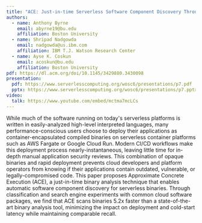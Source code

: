```yaml
---
title: "ACE: Just-in-time Serverless Software Component Discovery Through Approximate Concrete Execution"
authors:
  - name: Anthony Byrne
    email: abyrne19@bu.edu
    affiliation: Boston University
  - name: Shripad Nadgowda
    email: nadgowda@us.ibm.com
    affiliation: IBM T.J. Watson Research Center
  - name: Ayse K. Coskun
    email: acoskun@bu.edu
    affiliation: Boston University
pdf: https://dl.acm.org/doi/10.1145/3429880.3430098
presentation:
  pdf: https://www.serverlesscomputing.org/wosc6/presentations/p7.pdf
  pptx: https://www.serverlesscomputing.org/wosc6/presentations/p7.pptx
video:
  talk: https://www.youtube.com/embed/mctma7mcLCs
---
```


While much of the software running on today's serverless platforms is written in easily-analyzed high-level interpreted languages, many performance-conscious users choose to deploy their applications as container-encapsulated compiled binaries on serverless container platforms such as AWS Fargate or Google Cloud Run. Modern CI/CD workflows make this deployment process nearly-instantaneous, leaving little time for in-depth manual application security reviews. This combination of opaque binaries and rapid deployment prevents cloud developers and platform operators from knowing if their applications contain outdated, vulnerable, or legally-compromised code. This paper proposes Approximate Concrete Execution (ACE), a just-in-time binary analysis technique that enables automatic software component discovery for serverless binaries. Through classification and search engine experiments with common cloud software packages, we find that ACE scans binaries 5.2x faster than a state-of-the-art binary analysis tool, minimizing the impact on deployment and cold-start latency while maintaining comparable recall.